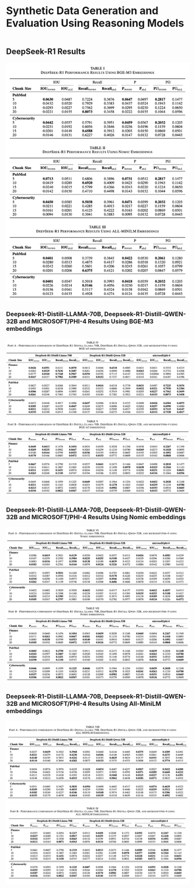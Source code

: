 # Synthetic Data Generation and Evaluation Using Reasoning Models

``` 
```
## DeepSeek-R1 Results 
![deepseek-r1-results.png](images%2Fdeepseek-r1-results.png)

### Deepseek-R1-Distill-LLAMA-70B, Deepseek-R1-Distill-QWEN-32B and MICROSOFT/PHI-4 Results Using BGE-M3 embeddings
![bge-3-embeddings-results.png](images%2Fbge-3-embeddings-results.png)

### Deepseek-R1-Distill-LLAMA-70B, Deepseek-R1-Distill-QWEN-32B and MICROSOFT/PHI-4 Results Using Nomic embeddings
![nomic-embeddings-results.png](images%2Fnomic-embeddings-results.png)

### Deepseek-R1-Distill-LLAMA-70B, Deepseek-R1-Distill-QWEN-32B and MICROSOFT/PHI-4 Results Using All-MiniLM embeddings
![all-minilm-embeddings-results.png](images%2Fall-minilm-embeddings-results.png)
![all-minilm-embeddings-2-results.png](images%2Fall-minilm-embeddings-2-results.png)
